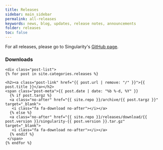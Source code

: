 ```yaml
---
title: Releases
sidebar: main_sidebar
permalink: all-releases
keywords: news, blog, updates, release notes, announcements
folder: releases
toc: false
---
```


<p>For all releases, please go to Singularity's <a href="https://github.com/singularityware/singularity/releases" target="_blank">GitHub page</a>.</p>

### Downloads

<div class="home">

    <div class="post-list">
    {% for post in site.categories.releases %}

    <h2><a class="post-link" href="{{ post.url | remove: "/" }}">{{ post.title }}</a></h2>
    <span class="post-meta">{{ post.date | date: "%b %-d, %Y" }} 
      {% if post.targz %}
      <a class="no-after" href="{{ site.repo }}/archive/{{ post.targz }}" target="_blank">
       <i class="fa fa-download no-after"></i></a>
      {% else %}
      <a class="no-after" href="{{ site.repo }}/releases/download/{{ post.version }}/singularity-{{ post.version }}.tar.gz" target="_blank">
       <i class="fa fa-download no-after"></i></a>
      {% endif %}
     </span>
    {% endfor %}

</div>
